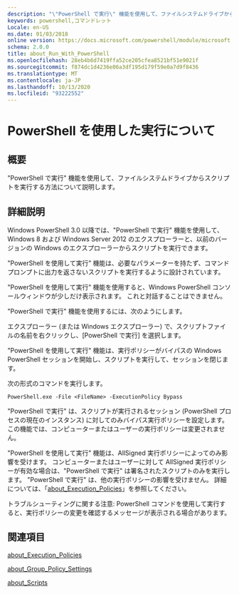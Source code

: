 ```yaml
---
description: "\"PowerShell で実行\" 機能を使用して、ファイルシステムドライブからスクリプトを実行する方法について説明します。"
keywords: powershell,コマンドレット
Locale: en-US
ms.date: 01/03/2018
online version: https://docs.microsoft.com/powershell/module/microsoft.powershell.core/about/about_run_with_powershell?view=powershell-5.1&WT.mc_id=ps-gethelp
schema: 2.0.0
title: about_Run_With_PowerShell
ms.openlocfilehash: 28eb4b6d7419ffa52ce205cfea8521bf51e9021f
ms.sourcegitcommit: f874dc1d4236e06a3df195d179f59e0a7d9f8436
ms.translationtype: MT
ms.contentlocale: ja-JP
ms.lasthandoff: 10/13/2020
ms.locfileid: "93222552"
---
```

# <a name="about-run-with-powershell"></a>PowerShell を使用した実行について

## <a name="short-description"></a>概要

"PowerShell で実行" 機能を使用して、ファイルシステムドライブからスクリプトを実行する方法について説明します。

## <a name="long-description"></a>詳細説明

Windows PowerShell 3.0 以降では、"PowerShell で実行" 機能を使用して、Windows 8 および Windows Server 2012 のエクスプローラーと、以前のバージョンの Windows のエクスプローラーからスクリプトを実行できます。

"PowerShell を使用して実行" 機能は、必要なパラメーターを持たず、コマンドプロンプトに出力を返さないスクリプトを実行するように設計されています。

"PowerShell を使用して実行" 機能を使用すると、Windows PowerShell コンソールウィンドウが少しだけ表示されます。 これと対話することはできません。

"PowerShell で実行" 機能を使用するには、次のようにします。

エクスプローラー (または Windows エクスプローラー) で、スクリプトファイルの名前を右クリックし、[PowerShell で実行] を選択します。

"PowerShell を使用して実行" 機能は、実行ポリシーがバイパスの Windows PowerShell セッションを開始し、スクリプトを実行して、セッションを閉じます。

次の形式のコマンドを実行します。

```
PowerShell.exe -File <FileName> -ExecutionPolicy Bypass
```

"PowerShell で実行" は、スクリプトが実行されるセッション (PowerShell プロセスの現在のインスタンス) に対してのみバイパス実行ポリシーを設定します。
この機能では、コンピューターまたはユーザーの実行ポリシーは変更されません。

"PowerShell を使用して実行" 機能は、AllSigned 実行ポリシーによってのみ影響を受けます。 コンピューターまたはユーザーに対して AllSigned 実行ポリシーが有効な場合は、"PowerShell で実行" は署名されたスクリプトのみを実行します。 "PowerShell で実行" は、他の実行ポリシーの影響を受けません。 詳細については、「[about_Execution_Policies](about_Execution_Policies.md)」を参照してください。

トラブルシューティングに関する注意: PowerShell コマンドを使用して実行すると、実行ポリシーの変更を確認するメッセージが表示される場合があります。

## <a name="see-also"></a>関連項目

[about_Execution_Policies](about_Execution_Policies.md)

[about_Group_Policy_Settings](about_Group_Policy_Settings.md)

[about_Scripts](about_Scripts.md)
